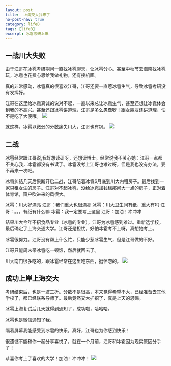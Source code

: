 ```yaml
---
layout: post
title:  上海交大我来了
no-post-nav: true
category: lifeB
tags: [lifeB]
excerpt: 冰雹考研上岸
---
```


## 一战川大失败

   由于江哥在冰雹考研期间一直找冰雹聊天，让冰雹分心。甚至中秋节去海南找冰雹玩，冰雹也花费心思给我做礼物，还有接机画。
   
   真的非常感动，冰雹真的很喜欢江哥，江哥还要一直惹冰雹生气，导致冰雹考研没有发挥好。
   
   江哥在这里给冰雹真诚的说对不起，一直以来总让冰雹生气，甚至还想让冰雹体会到我的不高兴。甚至还跟冰雹讲道理，江哥是多么愚蠢呀！跟女朋友还讲道理，怕不是吃了大便哦。
    ![](https://www.ujump1.com/assets/images/2021/kaoyan/sorry.png?raw=true)
    
   就这样，冰雹以微弱的分数痛失川大，江哥也有锅。
    ![](https://www.ujump1.com/assets/images/2021/kaoyan/chuanda.jpg?raw=true)
   
   
## 二战

   冰雹经常跟江哥说,我好想读研呀，还想读博士。经常说我不关心她：江哥一点都不关心我，冰雹都没有书读了。冰雹没考上江哥也难过呀，但是我也没有办法，要不再来一次吧。
   
   冰雹纠结几天后果断开启二战，江哥陪着冰雹6月底到川大内租房子。最后找到一家只租女生的房子。江哥对不起冰雹，没给冰雹加钱租那间大一点的房子，正对着体育馆，窗户吹进来的风很大。
   
   冰雹：川大好漂亮 江哥：我们重大也很漂亮
   冰雹：川大卫生间有纸，重大有吗 江哥：。。。有纸有什么嘛
   冰雹：我一定要考上这里 江哥：加油！冲冲冲
   
   结果川大今年不招食品专业（冰雹的专业），江哥为冰雹感到难过。重新选学校，最后确定了上海交通大学。江哥还是担忧，好怕冰雹考不上呀，真想她考上。
   
   冰雹很努力。江哥没有帮上什么忙，只能少惹冰雹生气，但是江哥做的不好。
   
   江哥只能周末带冰雹吃一顿饭，然后就回去了。
   
   川大南门很多吃的，跟冰雹经常在这里吃东西，挺怀恋的。
    ![](https://www.ujump1.com/assets/images/2021/kaoyan/chuandananmeng.jpg?raw=true)
    
## 成功上岸上海交大
   
   考研结束后，也是一波三折。分数不是很高，本来觉得希望不大，已经准备去其他学校了，都已经联系导师了。最后竟然交大扩招了，真是上天的恩赐。
   
   冰雹上海复试后几天就得到通知了，成功啦，哈哈哈。
   
   冰雹也是微信通知了我。
   
   隔着屏幕我能感受到冰雹的快乐，真好，江哥也为你感到快乐！
   
   很遗憾不能和你一起分享喜悦了，就在一个月前，江哥和冰雹因为现实原因分手了！
   
   恭喜你考上了喜欢的大学！加油！冲冲冲！
   ![](https://www.ujump1.com/assets/images/2021/kaoyan/shanghaijiaoda.png?raw=true)
   
   
   
   
   
   
   
   
   